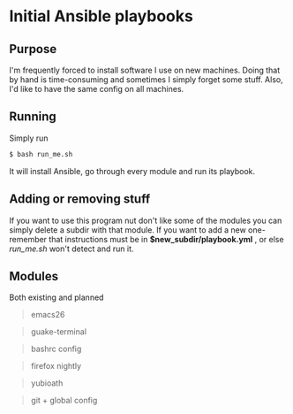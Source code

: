 # Initial Ansible playbooks

## Purpose
 I'm frequently forced to install software I use on new machines. Doing that by hand is time-consuming and sometimes I simply forget some stuff.
 Also, I'd like to have the same config on all machines.
 
## Running
 Simply run 
 ```bash
 $ bash run_me.sh
 ```
 It will install Ansible, go through every module and run its playbook.
 
 ## Adding or removing stuff
  If you want to use this program nut don't like some of the modules you can simply delete a subdir with that module.
  If you want to add a new one- remember that instructions must be in **$new_subdir/playbook.yml** , or else *run_me.sh* won't detect and run it.
  
  
  
## Modules
 Both existing and planned 
 >  emacs26
 
 
 >  guake-terminal
 
 
 >  bashrc config
 
 
 >  firefox nightly
 
 
 >  yubioath
 
 
 >  git + global config
 
